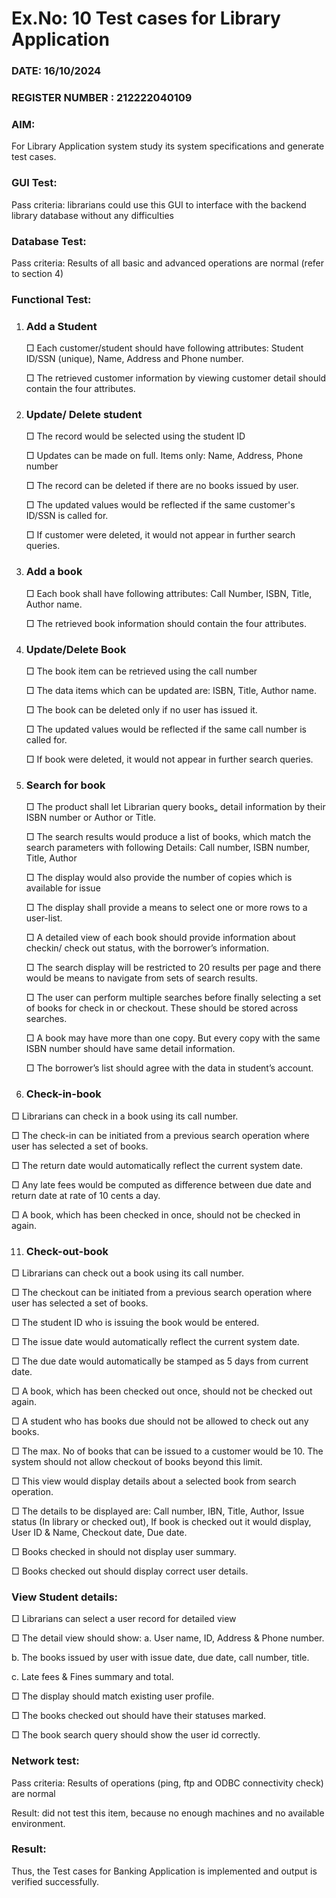 # Ex.No: 10  Test cases for Library Application

### DATE: 16/10/2024                                                                        
### REGISTER NUMBER : 212222040109
### AIM: 

For Library Application system study its system specifications and generate test cases.

### GUI Test:
Pass criteria: librarians could use this GUI to interface with the backend library database
without any difficulties

### Database Test:
Pass criteria: Results of all basic and advanced operations are normal (refer to section 4)

### Functional Test:

1. ### Add a Student
   □ Each customer/student should have following attributes: Student ID/SSN
(unique), Name, Address and Phone number.

   □ The retrieved customer information by viewing customer detail should contain
the four attributes.

3. ### Update/ Delete student
   □ The record would be selected using the student ID
   
   □ Updates can be made on full. Items only: Name, Address, Phone number
   
   □ The record can be deleted if there are no books issued by user.
   
   □ The updated values would be reflected if the same customer's ID/SSN is called
for.

   □ If customer were deleted, it would not appear in further search queries.

5. ### Add a book

   □ Each book shall have following attributes: Call Number, ISBN, Title, Author
name.

   □ The retrieved book information should contain the four attributes.

7. ### Update/Delete Book
   □ The book item can be retrieved using the call number
   
   □ The data items which can be updated are: ISBN, Title, Author name.
   
   □ The book can be deleted only if no user has issued it.
   
   □ The updated values would be reflected if the same call number is called for.
   
   □ If book were deleted, it would not appear in further search queries.

9. ### Search for book
   □ The product shall let Librarian query books„ detail information by their
ISBN number or Author or Title.

   □ The search results would produce a list of books, which match the
search parameters with following Details: Call number, ISBN
number, Title, Author

   □ The display would also provide the number of copies which is available for issue
   
   □ The display shall provide a means to select one or more rows to a user-list.
   
   □ A detailed view of each book should provide information about checkin/
check out status, with the borrower’s information.

   □ The search display will be restricted to 20 results per page and there
would be means to navigate from sets of search results.

   □ The user can perform multiple searches before finally selecting a set
of books for check in or checkout. These should be stored across
searches.

   □ A book may have more than one copy. But every copy with the same
ISBN number should have same detail information.

   □ The borrower’s list should agree with the data in student’s account.

11. ### Check-in-book
   □ Librarians can check in a book using its call number.
   
   □ The check-in can be initiated from a previous search operation where
user has selected a set of books.

   □ The return date would automatically reflect the current
system date.

   □ Any late fees would be computed as difference between due date and
return date at rate of 10 cents a day.

   □ A book, which has been checked in once, should not be checked in again.

11. ### Check-out-book
   □ Librarians can check out a book using its call number.
   
   □ The checkout can be initiated from a previous search operation where user has selected a set of
books.

   □ The student ID who is issuing the book would be entered.
   
   □ The issue date would automatically reflect the current system date. 
   
   □ The due date would automatically be stamped as 5 days from current date. 
   
   □ A book, which has been checked out once, should not be checked out again.
   
   □ A student who has books due should not be allowed to check out any books.
   
   □ The max. No of books that can be issued to a customer would be 10. The system should not
allow checkout of books beyond this limit.

   □ This view would display details about a selected book from search operation.
   
   □ The details to be displayed are: Call number, IBN, Title, Author, Issue status (In library or
checked out), If book is checked out it would display, User ID & Name, Checkout date, Due
date.

   □ Books checked in should not display user summary.
   
   □ Books checked out should display correct user details.

### View Student details:
□ Librarians can select a user record for detailed view 

□ The detail view should show:
a. User name, ID, Address & Phone number.

b. The books issued by user with issue date, due date, call number, title.

c. Late fees & Fines summary and total.

□ The display should match existing user profile.

□ The books checked out should have their statuses marked.

□ The book search query should show the user id correctly.

### Network test:
Pass criteria: Results of operations (ping, ftp and ODBC connectivity check) are normal

Result: did not test this item, because no enough machines and no available environment.

### Result:
Thus, the Test cases for Banking Application is implemented and output is verified successfully. 
